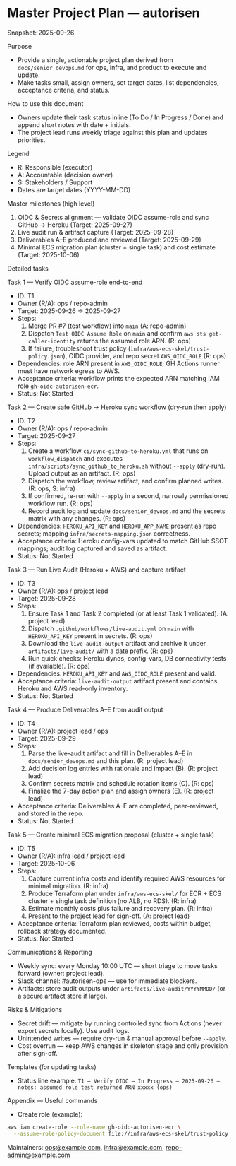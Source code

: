 # Master Project Plan — autorisen

Snapshot: 2025-09-26

Purpose

- Provide a single, actionable project plan derived from `docs/senior_devops.md` for ops, infra, and product to execute and
  update.
- Make tasks small, assign owners, set target dates, list dependencies, acceptance criteria, and status.

How to use this document

- Owners update their task status inline (To Do / In Progress / Done) and append short notes with date + initials.
- The project lead runs weekly triage against this plan and updates priorities.

Legend

- R: Responsible (executor)
- A: Accountable (decision owner)
- S: Stakeholders / Support
- Dates are target dates (YYYY-MM-DD)

Master milestones (high level)

1. OIDC & Secrets alignment — validate OIDC assume-role and sync GitHub → Heroku (Target: 2025-09-27)
1. Live audit run & artifact capture (Target: 2025-09-28)
1. Deliverables A–E produced and reviewed (Target: 2025-09-29)
1. Minimal ECS migration plan (cluster + single task) and cost estimate (Target: 2025-10-06)

Detailed tasks

Task 1 — Verify OIDC assume-role end-to-end

- ID: T1
- Owner (R/A): ops / repo-admin
- Target: 2025-09-26 -> 2025-09-27
- Steps:
  1. Merge PR #7 (test workflow) into `main` (A: repo-admin)
  1. Dispatch `Test OIDC Assume Role` on `main` and confirm `aws sts get-caller-identity` returns the
    assumed role ARN. (R: ops)
  1. If failure, troubleshoot trust policy (`infra/aws-ecs-skel/trust-policy.json`), OIDC provider, and repo secret
     `AWS_OIDC_ROLE` (R: ops)
- Dependencies: role ARN present in `AWS_OIDC_ROLE`; GH Actions runner must have network egress to AWS.
- Acceptance criteria: workflow prints the expected ARN matching IAM role `gh-oidc-autorisen-ecr`.
- Status: Not Started

Task 2 — Create safe GitHub -> Heroku sync workflow (dry-run then apply)

- ID: T2
- Owner (R/A): ops / repo-admin
- Target: 2025-09-27
- Steps:
  1. Create a workflow `ci/sync-github-to-heroku.yml` that runs on `workflow_dispatch` and executes
     `infra/scripts/sync_github_to_heroku.sh` without `--apply` (dry-run). Upload output as an artifact. (R: ops)
  1. Dispatch the workflow, review artifact, and confirm planned writes. (R: ops, S: infra)
  1. If confirmed, re-run with `--apply` in a second, narrowly permissioned workflow run. (R: ops)
  1. Record audit log and update `docs/senior_devops.md` and the secrets matrix with any changes. (R: ops)
- Dependencies: `HEROKU_API_KEY` and `HEROKU_APP_NAME` present as repo secrets; mapping `infra/secrets-mapping.json` correctness.
- Acceptance criteria: Heroku config-vars updated to match GitHub SSOT mappings; audit log captured and saved as artifact.
- Status: Not Started

Task 3 — Run Live Audit (Heroku + AWS) and capture artifact

- ID: T3
- Owner (R/A): ops / project lead
- Target: 2025-09-28
- Steps:
  1. Ensure Task 1 and Task 2 completed (or at least Task 1 validated). (A: project lead)
  1. Dispatch `.github/workflows/live-audit.yml` on `main` with `HEROKU_API_KEY` present in secrets. (R: ops)
  1. Download the `live-audit-output` artifact and archive it under `artifacts/live-audit/` with a date prefix. (R: ops)
  1. Run quick checks: Heroku dynos, config-vars, DB connectivity tests (if available). (R: ops)
- Dependencies: `HEROKU_API_KEY` and `AWS_OIDC_ROLE` present and valid.
- Acceptance criteria: `live-audit-output` artifact present and contains Heroku and AWS read-only inventory.
- Status: Not Started

Task 4 — Produce Deliverables A–E from audit output

- ID: T4
- Owner (R/A): project lead / ops
- Target: 2025-09-29
- Steps:
  1. Parse the live-audit artifact and fill in Deliverables A–E in `docs/senior_devops.md` and this plan. (R: project lead)
  1. Add decision log entries with rationale and impact (B). (R: project lead)
  1. Confirm secrets matrix and schedule rotation items (C). (R: ops)
  1. Finalize the 7-day action plan and assign owners (E). (R: project lead)
- Acceptance criteria: Deliverables A–E are completed, peer-reviewed, and stored in the repo.
- Status: Not Started

Task 5 — Create minimal ECS migration proposal (cluster + single task)

- ID: T5
- Owner (R/A): infra lead / project lead
- Target: 2025-10-06
- Steps:
  1. Capture current infra costs and identify required AWS resources for minimal migration. (R: infra)
  1. Produce Terraform plan under `infra/aws-ecs-skel/` for ECR + ECS cluster + single task definition (no ALB, no RDS).
    (R: infra)
  1. Estimate monthly costs plus failure and recovery plan. (R: infra)
  1. Present to the project lead for sign-off. (A: project lead)
- Acceptance criteria: Terraform plan reviewed, costs within budget, rollback strategy documented.
- Status: Not Started

Communications & Reporting

- Weekly sync: every Monday 10:00 UTC — short triage to move tasks forward (owner: project lead).
- Slack channel: #autorisen-ops — use for immediate blockers.
- Artifacts: store audit outputs under `artifacts/live-audit/YYYYMMDD/` (or a secure artifact store if large).

Risks & Mitigations

- Secret drift — mitigate by running controlled sync from Actions (never export secrets locally). Use audit logs.
- Unintended writes — require dry-run & manual approval before `--apply`.
- Cost overrun — keep AWS changes in skeleton stage and only provision after sign-off.

Templates (for updating tasks)

- Status line example: `T1 — Verify OIDC — In Progress — 2025-09-26 — notes: assumed role test returned ARN xxxxx (ops)`

Appendix — Useful commands

- Create role (example):

```bash
aws iam create-role --role-name gh-oidc-autorisen-ecr \
  --assume-role-policy-document file://infra/aws-ecs-skel/trust-policy.json
```

Maintainers: <ops@example.com>, <infra@example.com>, <repo-admin@example.com>
